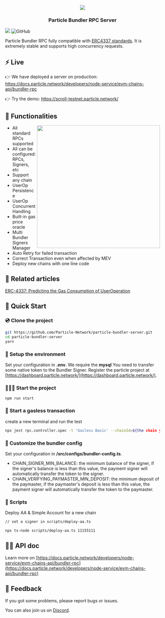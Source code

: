 <div align="center">
  <a href="https://particle.network/">
    <img src="./media/logo.png?raw=true" />
  </a>
  <h3>
    Particle Bundler RPC Server
  </h3>
</div>

![](https://img.shields.io/badge/Typescript-💪-blue?style=round)
![GitHub](https://img.shields.io/github/license/silviopaganini/nft-market?style=round)

Particle Bundler RPC fully compatible with [ERC4337 standards](https://eips.ethereum.org/EIPS/eip-4337). It is extremely stable and supports high concurrency requests.

## ⚡️ Live
👉 We have deployed a server on production: https://docs.particle.network/developers/node-service/evm-chains-api/bundler-rpc

👉 Try the demo: https://scroll-testnet.particle.network/

## 🔬 Functionalities
<img align="right" width="400" src="./media/image.png"></img>

- All standard RPCs supported
- All can be configured: RPCs, Signers, etc
- Support any chain
- UserOp Persistence
- UserOp Concurrent Handling
- Built-in gas price oracle
- Multi Bundler Signers Manager
- Auto Retry for failed transaction
- Correct Transaction even when affected by MEV
- Deploy new chains with one line code

## 📖 Related articles 
[ERC-4337: Predicting the Gas Consumption of UserOperation](https://blog.particle.network/bundler-predicting-gas/)

## 🔧 Quick Start

### 💿 Clone the project
```bash
git https://github.com/Particle-Network/particle-bundler-server.git
cd particle-bundler-server
yarn
```

### 🧷 Setup the environment
Set your configuration in **.env**. We require the **mysql**
You need to transfer some native token to the Bundler Signer.
Register the particle project at [https://dashboard.particle.network/](https://dashboard.particle.network/).

### 🏄🏻‍♂️ Start the project
```bash
npm run start
```

### 🖖 Start a gasless transaction
create a new terminal and run the test
```bash
npx jest rpc.controller.spec -t 'Gasless Basic' --chainId=${the chain you want to test}
```

### 🧷 Customize the bundler config
Set your configuration in **/src/configs/bundler-config.ts**.

* CHAIN_SIGNER_MIN_BALANCE: the minimum balance of the signer, if the signer's balance is less than this value, the payment signer will automatically transfer the token to the signer.
* CHAIN_VERIFYING_PAYMASTER_MIN_DEPOSIT: the minimum deposit of the paymaster, if the paymaster's deposit is less than this value, the payment signer will automatically transfer the token to the paymaster.

### 📝 Scripts
Deploy AA & Simple Account for a new chain
```bash
// set a signer in scripts/deploy-aa.ts

npx ts-node scripts/deploy-aa.ts 11155111
```


## 🛀🏽 API doc

Learn more on [https://docs.particle.network/developers/node-service/evm-chains-api/bundler-rpc](https://docs.particle.network/developers/node-service/evm-chains-api/bundler-rpc)

## 💼 Feedback

If you got some problems, please report bugs or issues.

You can also join us on [Discord](https://discord.gg/2y44qr6CR2).
